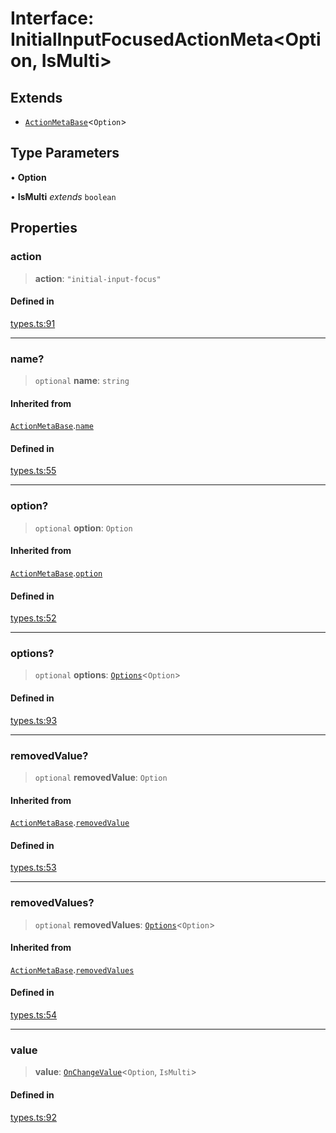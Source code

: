 # Interface: InitialInputFocusedActionMeta\<Option, IsMulti\>

## Extends

- [`ActionMetaBase`](ActionMetaBase.md)\<`Option`\>

## Type Parameters

• **Option**

• **IsMulti** *extends* `boolean`

## Properties

### action

> **action**: `"initial-input-focus"`

#### Defined in

[types.ts:91](https://github.com/cluk3/react-select/blob/ed039925bb007c645df3b023879a7c98ae8eeccd/packages/react-select/src/types.ts#L91)

***

### name?

> `optional` **name**: `string`

#### Inherited from

[`ActionMetaBase`](ActionMetaBase.md).[`name`](ActionMetaBase.md#name)

#### Defined in

[types.ts:55](https://github.com/cluk3/react-select/blob/ed039925bb007c645df3b023879a7c98ae8eeccd/packages/react-select/src/types.ts#L55)

***

### option?

> `optional` **option**: `Option`

#### Inherited from

[`ActionMetaBase`](ActionMetaBase.md).[`option`](ActionMetaBase.md#option)

#### Defined in

[types.ts:52](https://github.com/cluk3/react-select/blob/ed039925bb007c645df3b023879a7c98ae8eeccd/packages/react-select/src/types.ts#L52)

***

### options?

> `optional` **options**: [`Options`](../type-aliases/Options.md)\<`Option`\>

#### Defined in

[types.ts:93](https://github.com/cluk3/react-select/blob/ed039925bb007c645df3b023879a7c98ae8eeccd/packages/react-select/src/types.ts#L93)

***

### removedValue?

> `optional` **removedValue**: `Option`

#### Inherited from

[`ActionMetaBase`](ActionMetaBase.md).[`removedValue`](ActionMetaBase.md#removedvalue)

#### Defined in

[types.ts:53](https://github.com/cluk3/react-select/blob/ed039925bb007c645df3b023879a7c98ae8eeccd/packages/react-select/src/types.ts#L53)

***

### removedValues?

> `optional` **removedValues**: [`Options`](../type-aliases/Options.md)\<`Option`\>

#### Inherited from

[`ActionMetaBase`](ActionMetaBase.md).[`removedValues`](ActionMetaBase.md#removedvalues)

#### Defined in

[types.ts:54](https://github.com/cluk3/react-select/blob/ed039925bb007c645df3b023879a7c98ae8eeccd/packages/react-select/src/types.ts#L54)

***

### value

> **value**: [`OnChangeValue`](../type-aliases/OnChangeValue.md)\<`Option`, `IsMulti`\>

#### Defined in

[types.ts:92](https://github.com/cluk3/react-select/blob/ed039925bb007c645df3b023879a7c98ae8eeccd/packages/react-select/src/types.ts#L92)
